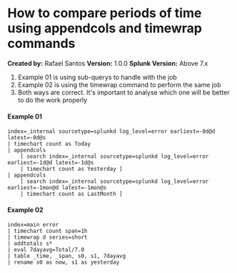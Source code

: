 # How to compare periods of time using appendcols and timewrap commands
**Created by:** Rafael Santos
**Version:** 1.0.0
**Splunk Version:** Above 7.x

1. Example 01 is using sub-querys to handle with the job
2. Example 02 is using the timewrap command to perform the same job
3. Both ways are correct. It's important to analyse which one will be better to do the work properly

#### Example 01
```
index=_internal sourcetype=splunkd log_level=error earliest=-0d@d latest=-0d@s 
| timechart count as Today 
| appendcols 
    [ search index=_internal sourcetype=splunkd log_level=error earliest=-1d@d latest=-1d@s 
    | timechart count as Yesterday ] 
| appendcols 
    [ search index=_internal sourcetype=splunkd log_level=error earliest=-1mon@d latest=-1mon@s 
    | timechart count as LastMonth ]
```

#### Example 02
```
index=main error
| timechart count span=1h
| timewrap d series=short
| addtotals s*
| eval 7dayavg=Total/7.0
| table _time, _span, s0, s1, 7dayavg
| rename s0 as now, s1 as yesterday
```